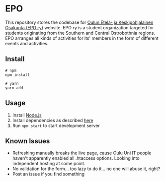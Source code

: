 # EPO
This repository stores the codebase for [Oulun Etelä- ja Keskipohjalainen Osakunta (EPO ry)](http://www.student.oulu.fi/~epo/) website. EPO ry is a student organization targeted for students originating from the Southern and Central Ostrobothnia regions. EPO arranges all kinds of activities for its' members in the form of different events and activities.

## Install
``` shell
# npm
npm install

# yarn
yarn add
```

## Usage
1. Install [Node.js](https://nodejs.org/)
2. Install dependencies as described [here](https://github.com/Makeliiii/epo#install)
3. Run ```npm start``` to start development server

## Known Issues
* Refreshing manually breaks the live page, cause Oulu Uni IT people haven't apparently enabled all .htaccess options. Looking into independent hosting at some point.
* No validation for the form... too lazy to do it... no one will abuse it, right?
* Post an issue if you find something